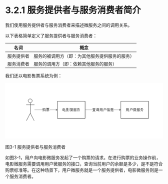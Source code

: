 # 3.2.1 服务提供者与服务消费者简介

我们使用服务提供者与服务消费者来描述微服务之间的调用关系。

以下表格简单定义了服务提供者与服务消费者：

| 名词    | 概念                      |
| ----- | ----------------------- |
| 服务提供者 | 服务的被调用方（即：为其他服务提供服务的服务） |
| 服务消费者 | 服务的调用方（即：依赖其他服务的服务）     |

我们还以电影售票系统为例：

![用户购票](images/用户购票.png)

图3-1 服务提供者与服务消费者

如图3-1，用户向电影微服务发起了一个购票的请求。在进行购票的业务操作前，电影微服务需要调用用户微服务的接口，查询当前用户的余额是多少，是不是符合购票标准等。在这种场景下，用户微服务就是一个服务提供者，电影微服务则是一个服务消费者。